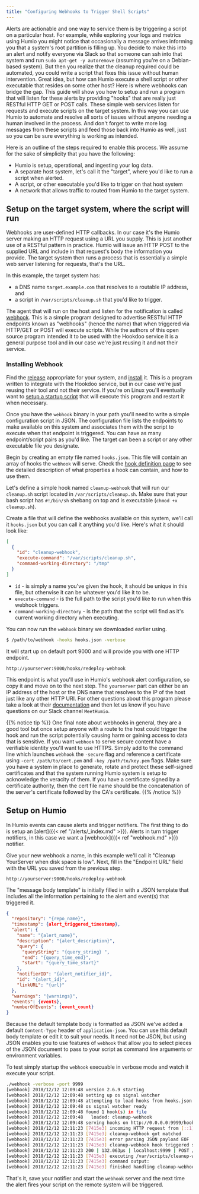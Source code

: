 ```yaml
---
title: "Configuring Webhooks to Trigger Shell Scripts"
---
```


Alerts are actionable and one way to service them is by triggering a script on a particular host.  For example, while exploring your logs and metrics using Humio you might notice that occasionally a message arrives informing you that a system's root partition is filling up.  You decide to make this into an alert and notify everyone via Slack so that someone can ssh into that system and run `sudo apt-get -y autoremove` (assuming you're on a Debian-based system).  But then you realize that the cleanup required could be automated, you could write a script that fixes this issue without human intervention.  Great idea, but how can Humio execute a shell script or other executable that resides on some other host?  Here is where webhooks can bridge the gap.  This guide will show you how to setup and run a program that will listen for these alerts by providing "hooks" that are really just RESTful HTTP GET or POST calls.  These simple web services listen for requests and execute scripts on the target system.  In this way you can use Humio to automate and resolve all sorts of issues without anyone needing a human involved in the process.  And don't forget to write more log messages from these scripts and feed those back into Humio as well, just so you can be sure everything is working as intended.

Here is an outline of the steps required to enable this process.  We assume for the sake of simplicity that you have the following:

* Humio is setup, operational, and ingesting your log data.
* A separate host system, let's call it the "target", where you'd like to run a script when alerted.
* A script, or other executable you'd like to trigger on that host system
* A network that allows traffic to routed from Humio to the target system.

## Setup on the target system, where the script will run

Webhooks are user-defined HTTP callbacks.  In our case it's the Humio server making an HTTP request using a URL you supply.  This is just another use of a RESTful pattern in practice.  Humio will issue an HTTP POST to the supplied URL and include in that request's body the information you provide.  The target system then runs a process that is essentially a simple web server listening for requests, that's the URL.

In this example, the target system has:

* a DNS name `target.example.com` that resolves to a routable IP address, and
* a script in `/var/scripts/cleanup.sh` that you'd like to trigger.

The agent that will run on the host and listen for the notification is called [webhook](https://github.com/adnanh/webhook).  This is a simple program designed to advertise RESTful HTTP endpoints known as "webhooks" (hence the name) that when triggered via HTTP/GET or POST will execute scripts.  While the authors of this open source program intended it to be used with the Hookdoo service it is a general purpose tool and in our case we're just reusing it and not their service.

### Installing Webhook
Find the [release](https://github.com/adnanh/webhook/releases) appropriate for your system, and [install](https://github.com/adnanh/webhook#installation) it.  This is a program written to integrate with the Hookdoo service, but in our case we're just reusing their tool and not their service.  If you're on Linux you'll eventually want to [setup a startup script](https://www.linux.com/learn/understanding-and-using-systemd) that will execute this program and restart it when necessary.

Once you have the `webhook` binary in your path you'll need to write a simple configuration script in JSON.  The configuration file lists the endpoints to make available on this system and associates them with the script to execute when that endpoint is triggered.  You can have as many endpoint/script pairs as you'd like.  The target can been a script or any other executable file you designate.

Begin by creating an empty file named `hooks.json`.  This file will contain an array of hooks the `webhook` will serve.  Check the [hook definition page](https://github.com/adnanh/webhook/wiki/Hook-Definition) to see the detailed description of what properties a hook can contain, and how to use them.

Let's define a simple hook named `cleanup-webhook` that will run our `cleanup.sh` script located in `/var/scripts/cleanup.sh`.  Make sure that your bash script has `#!/bin/sh` shebang on top and is executable (`chmod +x cleanup.sh`).

Create a file that will define the webhooks available on this system, we'll call it `hooks.json` but you can call it anything you'd like.  Here's what it should look like:
```json
[
  {
    "id": "cleanup-webhook",
    "execute-command": "/var/scripts/cleanup.sh",
    "command-working-directory": "/tmp"
  }
]
```

* `id` - is simply a name you've given the hook, it should be unique in this file, but otherwise it can be whatever you'd like it to be.
* `execute-command` - is the full path to the script you'd like to run when this webhook triggers.
* `command-working-directory` - is the path that the script will find as it's current working directory when executing.

You can now run the `webhook` binary we downloaded earlier using.
```bash
$ /path/to/webhook -hooks hooks.json -verbose
```

It will start up on default port 9000 and will provide you with one HTTP endpoint.
```http
http://yourserver:9000/hooks/redeploy-webhook
```

This endpoint is what you'll use in Humio's webhook alert configuration, so copy it and move on to the next step.  The `yourserver` part can either be an IP address of the host or the DNS name that resolves to the IP of the host just like any other HTTP URI.  For other questions about this program please take a look at their [documentation](https://github.com/adnanh/webhook/wiki) and then let us know if you have questions on our Slack channel `MeetHumio`.

{{% notice tip %}}
One final note about webhooks in general, they are a good tool but once setup anyone with a route to the host could trigger the hook and run the script potentially causing harm or gaining access to data that is sensitive.  If you want `webhook` to serve secure content have a verifiable identity you'll want to use HTTPS.  Simply add to the command line which launches `webhook` the `-secure` flag and reference a certificate using `-cert /path/to/cert.pem` and `-key /path/to/key.pem` flags.  Make sure you have a system in place to generate, rotate and protect these self-signed certificates and that the system running Humio system is setup to acknowledge the veracity of them.  If you have a certificate signed by a certificate authority, then the cert file name should be the concatenation of the server's certificate followed by the CA's certificate.
{{% /notice %}}

## Setup on Humio

In Humio events can cause alerts and trigger notifiers.  The first thing to do is setup an [alert]({{< ref "/alerts/_index.md" >}}).  Alerts in turn trigger notifiers, in this case we want a [webhook]({{< ref "webhook.md" >}}) notifier.

Give your new webhook a name, in this example we'll call it "Cleanup YourServer when disk space is low".  Next, fill in the "Endpoint URL" field with the URL you saved from the previous step.
```http
http://yourserver:9000/hooks/redeploy-webhook
```

The "message body template" is initially filled in with a JSON template that includes all the information pertaining to the alert and event(s) that triggered it.
```json
{
  "repository": "{repo_name}",
  "timestamp": {alert_triggered_timestamp},
  "alert": {
    "name": "{alert_name}",
    "description": "{alert_description}",
    "query": {
      "queryString": "{query_string} ",
      "end": "{query_time_end}",
      "start": "{query_time_start}"
    },
    "notifierID": "{alert_notifier_id}",
    "id": "{alert_id}",
    "linkURL": "{url}"
  },
  "warnings": "{warnings}",
  "events": {events},
  "numberOfEvents": {event_count}
}
```
Because the default template body is formatted as JSON we've added a default `Content-Type` header of `application-json`.  You can use this default body template or edit it to suit your needs.  It need not be JSON, but using JSON enables you to use features of `webhook` that allow you to select pieces of the JSON document to pass to your script as command line arguments or environment variables.

To test simply startup the `webhook` execuable in verbose mode and watch it execute your script.
```bash
./webhook -verbose -port 9999
[webhook] 2018/12/12 12:09:48 version 2.6.9 starting
[webhook] 2018/12/12 12:09:48 setting up os signal watcher
[webhook] 2018/12/12 12:09:48 attempting to load hooks from hooks.json
[webhook] 2018/12/12 12:09:48 os signal watcher ready
[webhook] 2018/12/12 12:09:48 found 1 hook(s) in file
[webhook] 2018/12/12 12:09:48 	loaded: cleanup-webhook
[webhook] 2018/12/12 12:09:48 serving hooks on http://0.0.0.0:9999/hooks/{id}
[webhook] 2018/12/12 12:11:23 [7415e3] incoming HTTP request from [::1]:44872
[webhook] 2018/12/12 12:11:23 [7415e3] cleanup-webhook got matched
[webhook] 2018/12/12 12:11:23 [7415e3] error parsing JSON payload EOF
[webhook] 2018/12/12 12:11:23 [7415e3] cleanup-webhook hook triggered successfully
[webhook] 2018/12/12 12:11:23 200 | 132.063µs | localhost:9999 | POST /hooks/cleanup-webhook 
[webhook] 2018/12/12 12:11:23 [7415e3] executing /var/scripts/cleanup-webhook.sh (/var/scripts/cleanup-webhook.sh) with arguments ["/var/scrpits/cleanup-webhook.sh"] and environment [HOOK_payload={ ... JSON ...}} HOOK_headers={"Accept":"*/*","Content-Type":"application/json"} HOOK_query={}] using /tmp as cwd
[webhook] 2018/12/12 12:11:23 [7415e3] command output: 
[webhook] 2018/12/12 12:11:23 [7415e3] finished handling cleanup-webhook
```

That's it, save your notifier and start the `webhook` server and the next time the alert fires your script on the remote system will be triggered.

